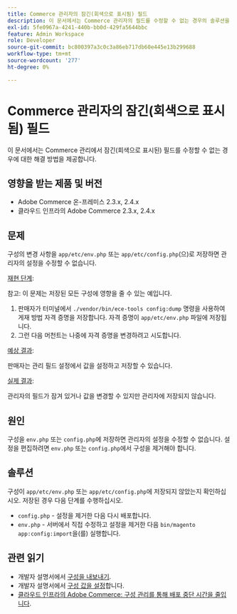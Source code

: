```yaml
---
title: Commerce 관리자의 잠긴(회색으로 표시됨) 필드
description: 이 문서에서는 Commerce 관리자의 필드를 수정할 수 없는 경우의 솔루션을 제공합니다.
exl-id: 5fe0967a-4241-440b-bb0d-429fa5644bbc
feature: Admin Workspace
role: Developer
source-git-commit: bc800397a3c0c3a86eb717db60e445e13b299688
workflow-type: tm+mt
source-wordcount: '277'
ht-degree: 0%

---
```


# Commerce 관리자의 잠긴(회색으로 표시됨) 필드

이 문서에서는 Commerce 관리에서 잠긴(회색으로 표시된) 필드를 수정할 수 없는 경우에 대한 해결 방법을 제공합니다.

## 영향을 받는 제품 및 버전

* Adobe Commerce 온-프레미스 2.3.x, 2.4.x
* 클라우드 인프라의 Adobe Commerce 2.3.x, 2.4.x

## 문제

구성의 변경 사항을 `app/etc/env.php` 또는 `app/etc/config.php`(으)로 저장하면 관리자의 설정을 수정할 수 없습니다.

<u>재현 단계</u>:

참고: 이 문제는 저장된 모든 구성에 영향을 줄 수 있는 예입니다.

1. 판매자가 터미널에서 `./vendor/bin/ece-tools config:dump` 명령을 사용하여 게재 방법 자격 증명을 저장합니다. 자격 증명이 `app/etc/env.php` 파일에 저장됩니다.
1. 그런 다음 머천트는 나중에 자격 증명을 변경하려고 시도합니다.

<u>예상 결과</u>:

판매자는 관리 필드 설정에서 값을 설정하고 저장할 수 있습니다.

<u>실제 결과</u>:

관리자의 필드가 잠겨 있거나 값을 변경할 수 있지만 관리자에 저장되지 않습니다.

## 원인

구성을 `env.php` 또는 `config.php`에 저장하면 관리자의 설정을 수정할 수 없습니다. 설정을 편집하려면 `env.php` 또는 `config.php`에서 구성을 제거해야 합니다.

## 솔루션

구성이 `app/etc/env.php` 또는 `app/etc/config.php`에 저장되지 않았는지 확인하십시오. 저장된 경우 다음 단계를 수행하십시오.

* `config.php` - 설정을 제거한 다음 다시 배포합니다.
* `env.php` - 서버에서 직접 수정하고 설정을 제거한 다음 `bin/magento app:config:import`을(를) 실행합니다.

## 관련 읽기

* 개발자 설명서에서 [구성을 내보내기](https://devdocs.magento.com/guides/v2.4/config-guide/cli/config-cli-subcommands-config-mgmt-export.html#sensitive-or-system-specific-settings).
* 개발자 설명서에서 [구성 값을 설정](https://devdocs.magento.com/guides/v2.4/config-guide/cli/config-cli-subcommands-config-mgmt-set.html#config-cli-config-set)합니다.
* [클라우드 인프라의 Adobe Commerce: 구성 관리를 통해 배포 중단 시간을 줄입니다](/help/how-to/general/magento-cloud-reduce-deployment-downtime-with-configuration-management.md).
